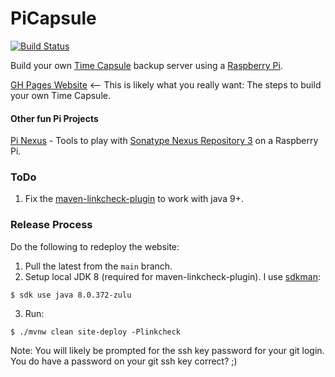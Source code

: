 PiCapsule
=======

[![Build Status](https://github.com/bhamail/picapsule/actions/workflows/build.yml/badge.svg)](https://github.com/bhamail/picapsule/actions)

Build your own [Time Capsule](https://www.apple.com/ph/airport-time-capsule/specs/) backup server using a [Raspberry Pi](https://www.raspberrypi.org).

[GH Pages Website](https://bhamail.github.io/picapsule/) <--
 This is likely what you really want: The steps to build your own Time Capsule.

#### Other fun Pi Projects

[Pi Nexus](https://github.com/bhamail/pinexus) - Tools to play with [Sonatype Nexus Repository 3](https://help.sonatype.com/en/sonatype-nexus-repository.html) on a Raspberry Pi.

### ToDo

1. Fix the [maven-linkcheck-plugin](https://maven.apache.org/plugins/maven-linkcheck-plugin/) to work with java 9+.

### Release Process

Do the following to redeploy the website:
1. Pull the latest from the `main` branch.
2. Setup local JDK 8 (required for maven-linkcheck-plugin). I use [sdkman](https://sdkman.io): 
```shell
$ sdk use java 8.0.372-zulu
```
3. Run:
```shell
$ ./mvnw clean site-deploy -Plinkcheck 
```
Note: You will likely be prompted for the ssh key password for your git login. You do have 
a password on your git ssh key correct? ;)
